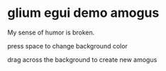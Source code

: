 # glium egui demo amogus
My sense of humor is broken.

press space to change background color

drag across the background to create new amogus
